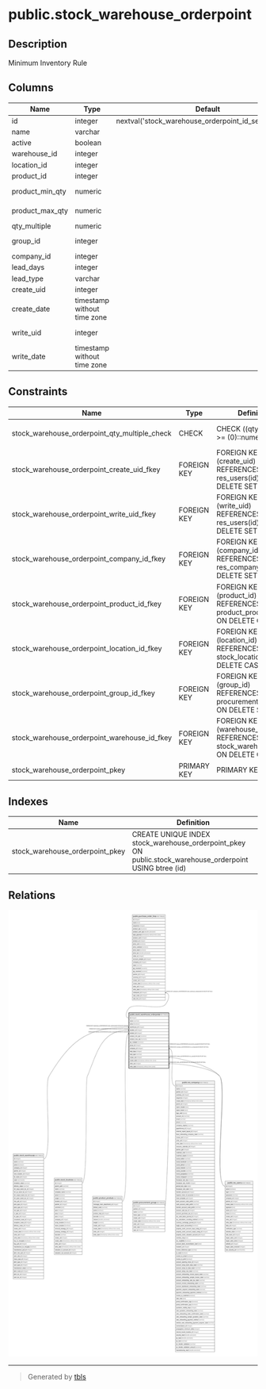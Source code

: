 # public.stock_warehouse_orderpoint

## Description

Minimum Inventory Rule

## Columns

| Name | Type | Default | Nullable | Children | Parents | Comment |
| ---- | ---- | ------- | -------- | -------- | ------- | ------- |
| id | integer | nextval('stock_warehouse_orderpoint_id_seq'::regclass) | false | [public.purchase_order_line](public.purchase_order_line.md) |  |  |
| name | varchar |  | false |  |  | Name |
| active | boolean |  | true |  |  | Active |
| warehouse_id | integer |  | false |  | [public.stock_warehouse](public.stock_warehouse.md) | Warehouse |
| location_id | integer |  | false |  | [public.stock_location](public.stock_location.md) | Location |
| product_id | integer |  | false |  | [public.product_product](public.product_product.md) | Product |
| product_min_qty | numeric |  | false |  |  | Minimum Quantity |
| product_max_qty | numeric |  | false |  |  | Maximum Quantity |
| qty_multiple | numeric |  | false |  |  | Qty Multiple |
| group_id | integer |  | true |  | [public.procurement_group](public.procurement_group.md) | Procurement Group |
| company_id | integer |  | false |  | [public.res_company](public.res_company.md) | Company |
| lead_days | integer |  | true |  |  | Lead Time |
| lead_type | varchar |  | false |  |  | Lead Type |
| create_uid | integer |  | true |  | [public.res_users](public.res_users.md) | Created by |
| create_date | timestamp without time zone |  | true |  |  | Created on |
| write_uid | integer |  | true |  | [public.res_users](public.res_users.md) | Last Updated by |
| write_date | timestamp without time zone |  | true |  |  | Last Updated on |

## Constraints

| Name | Type | Definition | Comment |
| ---- | ---- | ---------- | ------- |
| stock_warehouse_orderpoint_qty_multiple_check | CHECK | CHECK ((qty_multiple >= (0)::numeric)) | CHECK( qty_multiple >= 0 ) |
| stock_warehouse_orderpoint_create_uid_fkey | FOREIGN KEY | FOREIGN KEY (create_uid) REFERENCES res_users(id) ON DELETE SET NULL |  |
| stock_warehouse_orderpoint_write_uid_fkey | FOREIGN KEY | FOREIGN KEY (write_uid) REFERENCES res_users(id) ON DELETE SET NULL |  |
| stock_warehouse_orderpoint_company_id_fkey | FOREIGN KEY | FOREIGN KEY (company_id) REFERENCES res_company(id) ON DELETE SET NULL |  |
| stock_warehouse_orderpoint_product_id_fkey | FOREIGN KEY | FOREIGN KEY (product_id) REFERENCES product_product(id) ON DELETE CASCADE |  |
| stock_warehouse_orderpoint_location_id_fkey | FOREIGN KEY | FOREIGN KEY (location_id) REFERENCES stock_location(id) ON DELETE CASCADE |  |
| stock_warehouse_orderpoint_group_id_fkey | FOREIGN KEY | FOREIGN KEY (group_id) REFERENCES procurement_group(id) ON DELETE SET NULL |  |
| stock_warehouse_orderpoint_warehouse_id_fkey | FOREIGN KEY | FOREIGN KEY (warehouse_id) REFERENCES stock_warehouse(id) ON DELETE CASCADE |  |
| stock_warehouse_orderpoint_pkey | PRIMARY KEY | PRIMARY KEY (id) |  |

## Indexes

| Name | Definition |
| ---- | ---------- |
| stock_warehouse_orderpoint_pkey | CREATE UNIQUE INDEX stock_warehouse_orderpoint_pkey ON public.stock_warehouse_orderpoint USING btree (id) |

## Relations

![er](public.stock_warehouse_orderpoint.svg)

---

> Generated by [tbls](https://github.com/k1LoW/tbls)
